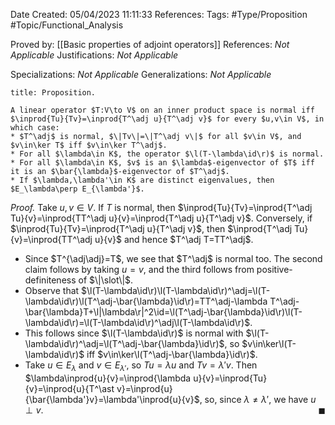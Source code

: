 <div class="topSpace"></div>

Date Created: 05/04/2023 11:11:33
References:
Tags: #Type/Proposition #Topic/Functional_Analysis

Proved by: [[Basic properties of adjoint operators]]
References: <i>Not Applicable</i>
Justifications: <i>Not Applicable</i>

Specializations: <i>Not Applicable</i>
Generalizations: <i>Not Applicable</i>

``` ad-Proposition
title: Proposition.

A linear operator $T:V\to V$ on an inner product space is normal iff $\inprod{Tu}{Tv}=\inprod{T^\adj u}{T^\adj v}$ for every $u,v\in V$, in which case:
* $T^\adj$ is normal, $\|Tv\|=\|T^\adj v\|$ for all $v\in V$, and $v\in\ker T$ iff $v\in\ker T^\adj$.
* For all $\lambda\in K$, the operator $\l(T-\lambda\id\r)$ is normal.
* For all $\lambda\in K$, $v$ is an $\lambda$-eigenvector of $T$ iff it is an $\bar{\lambda}$-eigenvector of $T^\adj$.
* If $\lambda,\lambda'\in K$ are distinct eigenvalues, then $E_\lambda\perp E_{\lambda'}$.

```

<i>Proof.</i> Take $u,v\in V$. If $T$ is normal, then $\inprod{Tu}{Tv}=\inprod{T^\adj Tu}{v}=\inprod{TT^\adj u}{v}=\inprod{T^\adj u}{T^\adj v}$. Conversely, if $\inprod{Tu}{Tv}=\inprod{T^\adj u}{T^\adj v}$, then $\inprod{T^\adj Tu}{v}=\inprod{TT^\adj u}{v}$ and hence $T^\adj T=TT^\adj$.
* Since $T^{\adj\adj}=T$, we see that $T^\adj$ is normal too. The second claim follows by taking $u=v$, and the third follows from positive-definiteness of $\|\slot\|$.
* Observe that $\l(T-\lambda\id\r)\l(T-\lambda\id\r)^\adj=\l(T-\lambda\id\r)\l(T^\adj-\bar{\lambda}\id\r)=TT^\adj-\lambda T^\adj-\bar{\lambda}T+\l|\lambda\r|^2\id=\l(T^\adj-\bar{\lambda}\id\r)\l(T-\lambda\id\r)=\l(T-\lambda\id\r)^\adj\l(T-\lambda\id\r)$.
* This follows since $\l(T-\lambda\id\r)$ is normal with $\l(T-\lambda\id\r)^\adj=\l(T^\adj-\bar{\lambda}\id\r)$, so $v\in\ker\l(T-\lambda\id\r)$ iff $v\in\ker\l(T^\adj-\bar{\lambda}\id\r)$.
* Take $u\in E_\lambda$ and $v\in E_{\lambda'}$, so $Tu=\lambda u$ and $Tv=\lambda'v$. Then $\lambda\inprod{u}{v}=\inprod{\lambda u}{v}=\inprod{Tu}{v}=\inprod{u}{T^\ast v}=\inprod{u}{\bar{\lambda'}v}=\lambda'\inprod{u}{v}$, so, since $\lambda\neq\lambda'$, we have $u\perp v$.<span style="float:right;">$\blacksquare$</span>
